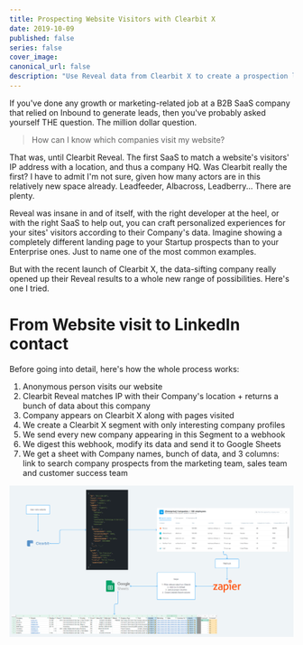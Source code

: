 ```yaml
---
title: Prospecting Website Visitors with Clearbit X
date: 2019-10-09
published: false
series: false
cover_image:
canonical_url: false
description: "Use Reveal data from Clearbit X to create a prospection list on Google Sheets that generates LinkedIn searche links your sales rep can just click on to start BDRing."
---
```


If you've done any growth or marketing-related job at a B2B SaaS company that relied on Inbound to generate leads, then you've probably asked yourself THE question. The million dollar question.

> How can I know which companies visit my website?

That was, until Clearbit Reveal. The first SaaS to match a website's visitors' IP address with a location, and thus a company HQ. Was Clearbit really the first? I have to admit I'm not sure, given how many actors are in this relatively new space already. Leadfeeder, Albacross, Leadberry... There are plenty.

Reveal was insane in and of itself, with the right developer at the heel, or with the right SaaS to help out, you can craft personalized experiences for your sites' visitors according to their Company's data. Imagine showing a completely different landing page to your Startup prospects than to your Enterprise ones. Just to name one of the most common examples.

But with the recent launch of Clearbit X, the data-sifting company really opened up their Reveal results to a whole new range of possibilities. Here's one I tried.

# From Website visit to LinkedIn contact

Before going into detail, here's how the whole process works:

1. Anonymous person visits our website
2. Clearbit Reveal matches IP with their Company's location + returns a bunch of data about this company
3. Company appears on Clearbit X along with pages visited
4. We create a Clearbit X segment with only interesting company profiles
5. We send every new company appearing in this Segment to a webhook
6. We digest this webhook, modify its data and send it to Google Sheets
7. We get a sheet with Company names, bunch of data, and 3 columns: link to search company prospects from the marketing team, sales team and customer success team

![Clearbit X to Google Sheet to Linkedin Flow](./images/clearbit-x-linkedin-flow.png)